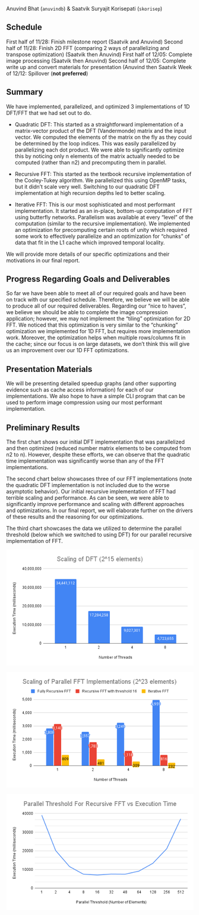 Anuvind Bhat (`anuvindb`) & Saatvik Suryajit Korisepati (`skorisep`)

## **Schedule**

First half of 11/28:     Finish milestone report (Saatvik and Anuvind)
Second half of 11/28:    Finish 2D FFT (comparing 2 ways of parallelizing and transpose optimization) (Saatvik then Anuvind)
First half of 12/05:     Complete image processing (Saatvik then Anuvind)
Second half of 12/05:    Complete write up and convert materials for presentation (Anuvind then Saatvik
Week of 12/12:           Spillover (**not preferred**)

## **Summary**

We have implemented, parallelized, and optimized 3 implementations of 1D DFT/FFT that we had set out to do.

- Quadratic DFT: This started as a straightforward implementation of a matrix-vector product of the DFT (Vandermonde) matrix and the input vector. We computed the elements of the matrix on the fly as they could be determined by the loop indices. This was easily parallelized by parallelizing each dot product. We were able to significantly optimize this by noticing only n elements of the matrix actually needed to be computed (rather than n2) and precomputing them in parallel.

- Recursive FFT: This started as the textbook recursive implementation of the Cooley-Tukey algorithm. We parallelized this using OpenMP tasks, but it didn’t scale very well. Switching to our quadratic DFT implementation at high recursion depths led to better scaling.

- Iterative FFT: This is our most sophisticated and most performant implementation. It started as an in-place, bottom-up computation of FFT using butterfly networks. Parallelism was available at every “level” of the computation (similar to the recursive implementation). We implemented an optimization for precomputing certain roots of unity which required some work to effectively parallelize and an optimization for “chunks” of data that fit in the L1 cache which improved temporal locality.

We will provide more details of our specific optimizations and their motivations in our final report.

## **Progress Regarding Goals and Deliverables**

So far we have been able to meet all of our required goals and have been on track with our specified schedule. Therefore, we believe we will be able to produce all of our required deliverables. Regarding our “nice to haves”, we believe we should be able to complete the image compression application; however, we may not implement the “tiling” optimization for 2D FFT. We noticed that this optimization is very similar to the “chunking” optimization we implemented for 1D FFT, but requires more implementation work. Moreover, the optimization helps when multiple rows/columns fit in the cache; since our focus is on large datasets, we don’t think this will give us an improvement over our 1D FFT optimizations.

## **Presentation Materials**
We will be presenting detailed speedup graphs (and other supporting evidence such as cache access information) for each of our implementations. We also hope to have a simple CLI program that can be used to perform image compression using our most performant implementation.

## **Preliminary Results**

The first chart shows our initial DFT implementation that was parallelized and then optimized (reduced number matrix elements to be computed from n2 to n). However, despite these efforts, we can observe that the quadratic time implementation was significantly worse than any of the FFT implementations.

The second chart below showcases three of our FFT implementations (note the quadratic DFT implementation is not included due to the worse asymptotic behavior). Our initial recursive implementation of FFT had terrible scaling and performance. As can be seen, we were able to significantly improve performance and scaling with different approaches and optimizations. In our final report, we will elaborate further on the drivers of these results and the reasoning for our optimizations.

The third chart showcases the data we utilized to determine the parallel threshold (below which we switched to using DFT) for our parallel recursive implementation of FFT.

![Graph of execution time for DFT implementation](dftTime.png)

![Graph of execution time for for all 1D FFT implementation](parallelImplementationsTime.png)

![Graph of recursion depth vs execution time for recursive FFT implementation](parThreshold.png)
